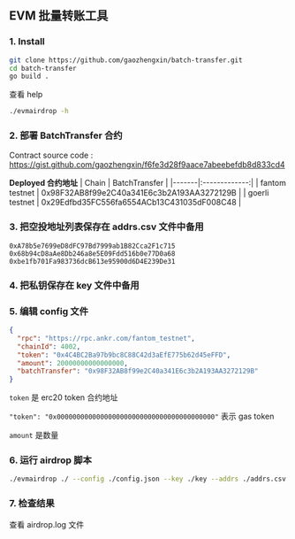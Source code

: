 ## EVM 批量转账工具
### 1. Install
```sh
git clone https://github.com/gaozhengxin/batch-transfer.git
cd batch-transfer
go build .
```
查看 help
```sh
./evmairdrop -h
```

### 2. 部署 BatchTransfer 合约
Contract source code : https://gist.github.com/gaozhengxin/f6fe3d28f9aace7abeebefdb8d833cd4

**Deployed 合约地址**
| Chain | BatchTransfer |
|-------|:-------------:|
| fantom testnet | 0x98F32AB8f99e2C40a341E6c3b2A193AA3272129B |
| goerli testnet | 0x29Edfbd35FC556fa6554ACb13C431035dF008C48 |

### 3. 把空投地址列表保存在 addrs.csv 文件中备用
```csv
0xA78b5e7699eD8dFC97Bd7999ab1B82Cca2F1c715
0x68b94cD8aAe8Db246a8e5E09Fdd516b0e77D0a68
0xbe1fb701Fa983736dcB613e95900d6D4E239De31
```

### 4. 把私钥保存在 key 文件中备用

### 5. 编辑 config 文件
```json
{
  "rpc": "https://rpc.ankr.com/fantom_testnet",
  "chainId": 4002,
  "token": "0x4C4BC2Ba97b9bc8C88C42d3aEfE775b62d45eFFD",
  "amount": 20000000000000000,
  "batchTransfer": "0x98F32AB8f99e2C40a341E6c3b2A193AA3272129B"
}
```
`token` 是 erc20 token 合约地址

`"token": "0x0000000000000000000000000000000000000000"` 表示 gas token

`amount` 是数量

### 6. 运行 airdrop 脚本
```sh
./evmairdrop ./ --config ./config.json --key ./key --addrs ./addrs.csv --log ./airdrop.log
```

### 7. 检查结果
查看 airdrop.log 文件